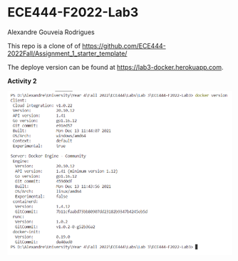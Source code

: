 # ECE444-F2022-Lab3

Alexandre Gouveia Rodrigues

This repo is a clone of of https://github.com/ECE444-2022Fall/Assignment_1_starter_template/ 

The deploye version can be found at https://lab3-docker.herokuapp.com.

**Activity 2**

![](Screenshots/activity2.png)